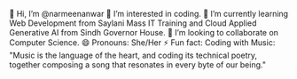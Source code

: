 👋 Hi, I’m @narmeenanwar
👀 I’m interested in coding.
🌱 I’m currently learning Web Development from Saylani Mass IT Training and Cloud Applied Generative AI from Sindh Governor House.
💞️ I’m looking to collaborate on Computer Science.
😄 Pronouns: She/Her
⚡ Fun fact: Coding with Music: "Music is the language of the heart, and coding its technical poetry, together composing a song that resonates in every byte of our being."

